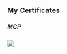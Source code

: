 ### My Certificates

##### MCP
<img src="https://cdn-uploads.huggingface.co/production/uploads/noauth/xrFeQlLjoKq6MAiXRed3u.webp" />

